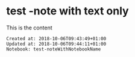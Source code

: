 # test -note with text only

This is the content

    Created at: 2018-10-06T09:43:49+01:00
    Updated at: 2018-10-06T09:44:11+01:00
    Notebook: test-noteWithNotebookName

